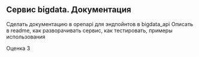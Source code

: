 ## Сервис bigdata. Документация

Сделать документацию в openapi для эндпойнтов в bigdata_api
Описать в readme, как разворачивать сервис, как тестировать, примеры использования

Оценка 3